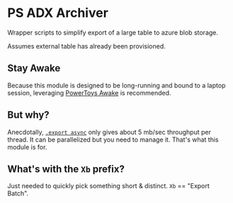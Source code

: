 # PS ADX Archiver

Wrapper scripts to simplify export of a large table to azure blob storage.

Assumes external table has already been provisioned.

## Stay Awake

Because this module is designed to be long-running and bound to a laptop session, leveraging [PowerToys Awake](https://learn.microsoft.com/en-us/windows/powertoys/awake) is recommended.

## But why?

Anecdotally, [`.export async`](https://learn.microsoft.com/en-us/azure/data-explorer/kusto/management/data-export/export-data-to-storage) only gives about 5 mb/sec throughput per thread. It can be parallelized but you need to manage it. That's what this module is for.

## What's with the `Xb` prefix?

Just needed to quickly pick something short & distinct. `Xb` == "Export Batch".
